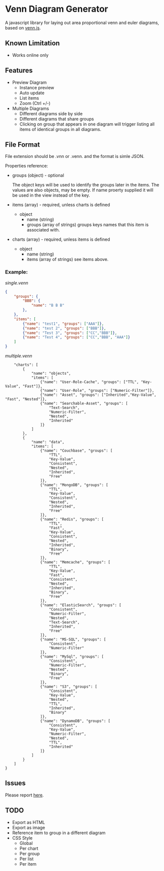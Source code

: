 # Venn Diagram Generator

A javascript library for laying out area proportional venn and euler diagrams, based on [venn.js](https://github.com/benfred/venn.js).

## Known Limitation

* Works online only


## Features

* Preview Diagram
  * Instance preview
  * Auto update
  * List items
  * Zoom (Ctrl +/-)
* Multiple Diagrams
  * Different diagrams side by side
  * Different diagrams that share groups
  * Clicking on group that appears in one diagram will trigger listing all items of identical groups in all diagrams.

## File Format

File extension should be .vnn or .venn. and the format is simle JSON.

Properties reference:
* groups (object) - optional

  The object keys will be used to identify the groups later in the items.
  The values are also objects, may be empty.
  If name proerty supplied it will be used in the view instead of the key.

* items (array) - required, unless charts is defined
  * object
    * name (string)
    * groups (array of strings) groups keys names that this item is associated with.

* charts (array) - required, unless items is defined
  * object
    * name (string)
    * items (array of strings) see items above.

### Example:

*single.venn*
```JSON
{
    "groups": {
        "BBB": {
            "name": "B B B"
        },
    },
    "items": [ 
        {"name": "test1", "groups": ["AAA"]},
        {"name": "test 2", "groups": ["BBB"]},
        {"name": "Test 3", "groups": ["CC","BBB"]},
        {"name": "Test 4", "groups": ["CC","BBB", "AAA"]}
    ]
}
```


*multiple.venn*
```JSON{
    "charts": [
        {
            "name": "objects",
            "items": [ 
                {"name": "User-Role-Cache", "groups": ["TTL", "Key-Value", "Fast"]},
                {"name": "User-Role", "groups": ["Numeric-Filter"]},
                {"name": "Asset", "groups": ["Inherited","Key-Value", "Fast", "Nested"]},
                {"name": "Searchable-Asset", "groups": [
                    "Text-Search",
                    "Numeric-Filter", 
                    "Nested",
                    "Inherited"
                ]}
            ]
        },
        {
            "name": "data",
            "items": [ 
                {"name": "Couchbase", "groups": [
                    "TTL", 
                    "Key-Value", 
                    "Consistent", 
                    "Nested",
                    "Inherited",
                    "Free"
                ]},
                {"name": "MongoDB", "groups": [
                    "TTL", 
                    "Key-Value", 
                    "Consistent", 
                    "Nested",
                    "Inherited",
                    "Free"
                ]},
                {"name": "Redis", "groups": [
                    "TTL", 
                    "Fast",
                    "Key-Value", 
                    "Consistent", 
                    "Nested",
                    "Inherited",
                    "Binary",
                    "Free"
                ]},
                {"name": "Memcache", "groups": [
                    "TTL", 
                    "Key-Value", 
                    "Fast", 
                    "Consistent",
                    "Nested",
                    "Inherited",
                    "Binary",
                    "Free"
                ]},
                {"name": "ElasticSearch", "groups": [
                    "Consistent",
                    "Numeric-Filter",
                    "Nested",
                    "Text-Search",
                    "Inherited",
                    "Free"
                ]},
                {"name": "MS-SQL", "groups": [
                    "Consistent",
                    "Numeric-Filter"
                ]},
                {"name": "MySql", "groups": [
                    "Consistent",
                    "Numeric-Filter",
                    "Nested",
                    "Binary",
                    "Free"
                ]},
                {"name": "S3", "groups": [
                    "Consistent",
                    "Key-Value",
                    "Nested",
                    "TTL",
                    "Inherited",
                    "Binary"
                ]},
                {"name": "DynamoDB", "groups": [
                    "Consistent",
                    "Key-Value",
                    "Numeric-Filter",
                    "Nested",
                    "TTL",
                    "Inherited"        
                ]}        
            ]
        }
    ]
}
```

## Issues

Please report [here](https://github.com/tan-tan-kanarek/vscode-venn/issues).

## TODO

* Export as HTML
* Export as image
* Reference item to group in a different diagram
* CSS Style
  * Global
  * Per chart
  * Per group
  * Per list
  * Per item